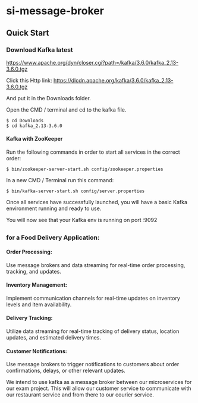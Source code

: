 # si-message-broker

## Quick Start ##
### Download Kafka latest ###
https://www.apache.org/dyn/closer.cgi?path=/kafka/3.6.0/kafka_2.13-3.6.0.tgz

Click this Http link:
https://dlcdn.apache.org/kafka/3.6.0/kafka_2.13-3.6.0.tgz

And put it in the Downloads folder.

Open the CMD / terminal and cd to the kafka file.
```
$ cd Downloads
$ cd kafka_2.13-3.6.0
```
#### Kafka with ZooKeeper ####
Run the following commands in order to start all services in the correct order:

```
$ bin/zookeeper-server-start.sh config/zookeeper.properties
```

In a new CMD / Terminal run this command:

```
$ bin/kafka-server-start.sh config/server.properties
```
Once all services have successfully launched, you will have a basic Kafka environment running and ready to use.

You will now see that your Kafka env is running on port :9092

##

### for a Food Delivery Application: ###
#### Order Processing: ####

Use message brokers and data streaming for real-time order processing, tracking, and updates.
#### Inventory Management: ####

Implement communication channels for real-time updates on inventory levels and item availability.
#### Delivery Tracking: ####

Utilize data streaming for real-time tracking of delivery status, location updates, and estimated delivery times.
#### Customer Notifications: ####

Use message brokers to trigger notifications to customers about order confirmations, delays, or other relevant updates.


We intend to use kafka as a message broker between our microservices for our exam project. This will allow our customer service to communicate with our restaurant service and from there to our courier service.
